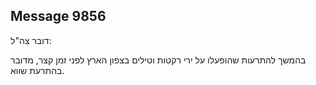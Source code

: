 ## Message 9856

דובר צה"ל:

בהמשך להתרעות שהופעלו על ירי רקטות וטילים בצפון הארץ לפני זמן קצר, מדובר בהתרעת שווא.

